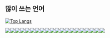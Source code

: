 ##  많이 쓰는 언어

[![Top Langs](https://github-readme-stats.vercel.app/api/top-langs/?username=dongwook1214&layout=compact)](https://github.com/dongwook1214/github-readme-stats)

<img src="https://img.shields.io/badge/-white?style=flat-square&logo=Aer Lingus&logoColor=3DDC84"/><img src="https://img.shields.io/badge/-white?style=flat-square&logo=Aer Lingus&logoColor=3DDC84"/><img src="https://img.shields.io/badge/-white?style=flat-square&logo=Aer Lingus&logoColor=3DDC84"/><img src="https://img.shields.io/badge/-white?style=flat-square&logo=Aer Lingus&logoColor=3DDC84"/><img src="https://img.shields.io/badge/-white?style=flat-square&logo=Aer Lingus&logoColor=3DDC84"/><img src="https://img.shields.io/badge/-white?style=flat-square&logo=Aer Lingus&logoColor=3DDC84"/><img src="https://img.shields.io/badge/-white?style=flat-square&logo=Aer Lingus&logoColor=3DDC84"/><img src="https://img.shields.io/badge/-white?style=flat-square&logo=Aer Lingus&logoColor=3DDC84"/><img src="https://img.shields.io/badge/-white?style=flat-square&logo=Aer Lingus&logoColor=3DDC84"/><img src="https://img.shields.io/badge/-white?style=flat-square&logo=Aer Lingus&logoColor=3DDC84"/><img src="https://img.shields.io/badge/-white?style=flat-square&logo=Aer Lingus&logoColor=3DDC84"/><img src="https://img.shields.io/badge/-white?style=flat-square&logo=Aer Lingus&logoColor=3DDC84"/><img src="https://img.shields.io/badge/-white?style=flat-square&logo=Aer Lingus&logoColor=3DDC84"/><img src="https://img.shields.io/badge/-white?style=flat-square&logo=Aer Lingus&logoColor=3DDC84"/><img src="https://img.shields.io/badge/-white?style=flat-square&logo=Aer Lingus&logoColor=3DDC84"/><img src="https://img.shields.io/badge/-white?style=flat-square&logo=Aer Lingus&logoColor=3DDC84"/><img src="https://img.shields.io/badge/-white?style=flat-square&logo=Aer Lingus&logoColor=3DDC84"/><img src="https://img.shields.io/badge/-white?style=flat-square&logo=Aer Lingus&logoColor=3DDC84"/><img src="https://img.shields.io/badge/-white?style=flat-square&logo=Aer Lingus&logoColor=3DDC84"/><img src="https://img.shields.io/badge/-white?style=flat-square&logo=Aer Lingus&logoColor=3DDC84"/>


